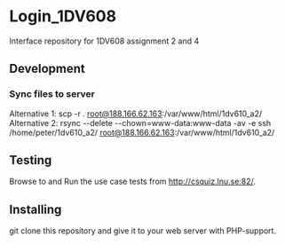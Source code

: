 # Login_1DV608
Interface repository for 1DV608 assignment 2 and 4

## Development

### Sync files to server
Alternative 1: scp -r . root@188.166.62.163:/var/www/html/1dv610_a2/  
Alternative 2: rsync --delete --chown=www-data:www-data -av -e ssh /home/peter/1dv610_a2/ root@188.166.62.163:/var/www/html/1dv610_a2/

## Testing
Browse to and Run the use case tests from http://csquiz.lnu.se:82/.

## Installing
git clone this repository and give it to your web server with PHP-support.
